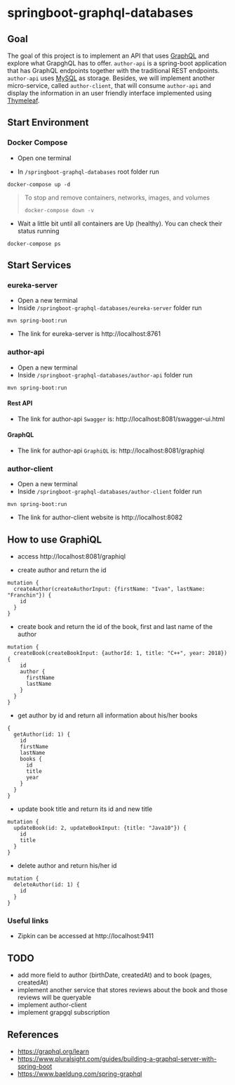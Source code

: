 # springboot-graphql-databases

## Goal

The goal of this project is to implement an API that uses [GraphQL](https://graphql.org) and explore
what GrapghQL has to offer. `author-api` is a spring-boot application that has GraphQL endpoints together with the
traditional REST endpoints. `author-api` uses [MySQL](https://www.mysql.com) as storage. Besides, we will implement
another micro-service, called `author-client`, that will consume `author-api` and display the information in an user
friendly interface implemented using [Thymeleaf](https://www.thymeleaf.org).

## Start Environment

### Docker Compose

- Open one terminal

- In `/springboot-graphql-databases` root folder run
```
docker-compose up -d
```
>
> To stop and remove containers, networks, images, and volumes
>```
>docker-compose down -v
>```

- Wait a little bit until all containers are Up (healthy). You can check their status running
```
docker-compose ps
```

## Start Services

### eureka-server

- Open a new terminal
- Inside `/springboot-graphql-databases/eureka-server` folder run
```
mvn spring-boot:run
```
- The link for eureka-server is http://localhost:8761

### author-api

- Open a new terminal
- Inside `/springboot-graphql-databases/author-api` folder run
```
mvn spring-boot:run
```

#### Rest API

- The link for author-api `Swagger` is: http://localhost:8081/swagger-ui.html

#### GraphQL

- The link for author-api `GraphiQL` is: http://localhost:8081/graphiql

### author-client

- Open a new terminal
- Inside `/springboot-graphql-databases/author-client` folder run
```
mvn spring-boot:run
```
- The link for author-client website is http://localhost:8082

## How to use GraphiQL

- access http://localhost:8081/graphiql

- create author and return the id
```
mutation {
  createAuthor(createAuthorInput: {firstName: "Ivan", lastName: "Franchin"}) {
    id
  }
}
```

- create book and return the id of the book, first and last name of the author
```
mutation {
  createBook(createBookInput: {authorId: 1, title: "C++", year: 2018}) {
    id
    author {
      firstName
      lastName
    }
  }
}
```

- get author by id and return all information about his/her books
```
{
  getAuthor(id: 1) {
    id
    firstName
    lastName
    books {
      id
      title
      year
    }
  }
}
```

- update book title and return its id and new title
```
mutation {
  updateBook(id: 2, updateBookInput: {title: "Java10"}) {
    id
    title
  }
}
```

- delete author and return his/her id
```
mutation {
  deleteAuthor(id: 1) {
    id
  }
}
```

### Useful links

- Zipkin can be accessed at http://localhost:9411

## TODO

- add more field to author (birthDate, createdAt) and to book (pages, createdAt)
- implement another service that stores reviews about the book and those reviews will be queryable
- implement author-client
- implement grapgql subscription

## References

- https://graphql.org/learn
- https://www.pluralsight.com/guides/building-a-graphql-server-with-spring-boot
- https://www.baeldung.com/spring-graphql